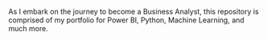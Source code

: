 As I embark on the journey to become a Business Analyst, this repository is comprised of my portfolio for Power BI, Python, Machine Learning, and much more. 
